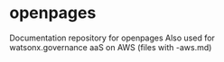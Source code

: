 # openpages
Documentation repository for openpages
Also used for watsonx.governance aaS on AWS (files with -aws.md)
